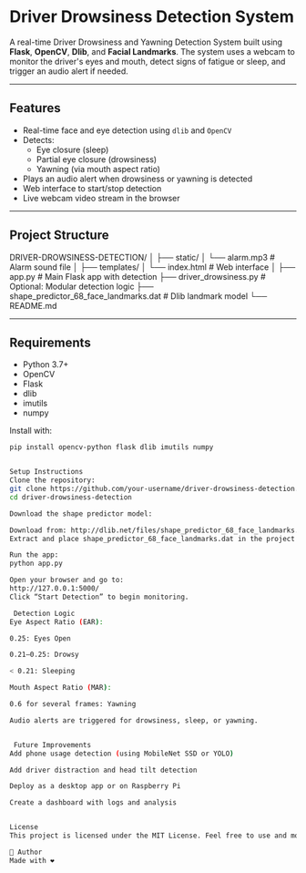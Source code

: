# Driver Drowsiness Detection System

A real-time Driver Drowsiness and Yawning Detection System built using **Flask**, **OpenCV**, **Dlib**, and **Facial Landmarks**. The system uses a webcam to monitor the driver's eyes and mouth, detect signs of fatigue or sleep, and trigger an audio alert if needed.

---

## Features

- Real-time face and eye detection using `dlib` and `OpenCV`
- Detects:
  - Eye closure (sleep)
  - Partial eye closure (drowsiness)
  - Yawning (via mouth aspect ratio)
- Plays an audio alert when drowsiness or yawning is detected
- Web interface to start/stop detection
- Live webcam video stream in the browser

---

## Project Structure
DRIVER-DROWSINESS-DETECTION/ │ ├── static/ │ └── alarm.mp3 # Alarm sound file │ ├── templates/ │ └── index.html # Web interface │ ├── app.py # Main Flask app with detection ├── driver_drowsiness.py # Optional: Modular detection logic ├── shape_predictor_68_face_landmarks.dat # Dlib landmark model └── README.md


---

## Requirements

- Python 3.7+
- OpenCV
- Flask
- dlib
- imutils
- numpy

Install with:

```bash
pip install opencv-python flask dlib imutils numpy


Setup Instructions
Clone the repository:
git clone https://github.com/your-username/driver-drowsiness-detection.git
cd driver-drowsiness-detection

Download the shape predictor model:

Download from: http://dlib.net/files/shape_predictor_68_face_landmarks.dat.bz2
Extract and place shape_predictor_68_face_landmarks.dat in the project directory.

Run the app:
python app.py

Open your browser and go to:
http://127.0.0.1:5000/
Click “Start Detection” to begin monitoring.

 Detection Logic
Eye Aspect Ratio (EAR):

0.25: Eyes Open

0.21–0.25: Drowsy

< 0.21: Sleeping

Mouth Aspect Ratio (MAR):

0.6 for several frames: Yawning

Audio alerts are triggered for drowsiness, sleep, or yawning.


 Future Improvements
Add phone usage detection (using MobileNet SSD or YOLO)

Add driver distraction and head tilt detection

Deploy as a desktop app or on Raspberry Pi

Create a dashboard with logs and analysis


License
This project is licensed under the MIT License. Feel free to use and modify.

🙌 Author
Made with ❤️ 
